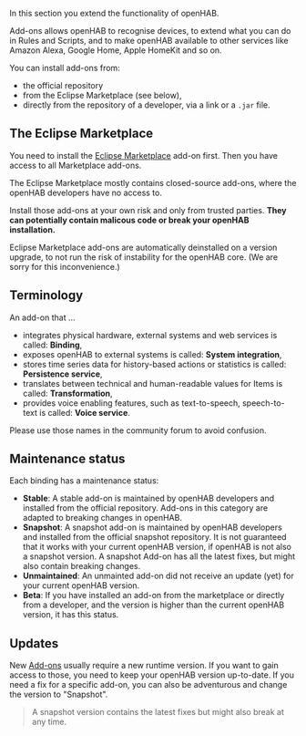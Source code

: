In this section you extend the functionality of openHAB.

Add-ons allows openHAB to recognise devices, to extend what
you can do in Rules and Scripts, and to make openHAB
available to other services like Amazon Alexa, Google Home,
Apple HomeKit and so on.

You can install add-ons from:

* the official repository
* from the Eclipse Marketplace (see below),
* directly from the repository of a developer, via a link or a `.jar` file.

## The Eclipse Marketplace

You need to install the [Eclipse Marketplace](#filter=org.eclipse.marketplace) add-on first.
Then you have access to all Marketplace add-ons.

The Eclipse Marketplace mostly contains closed-source
add-ons, where the openHAB developers have no access to.

Install those add-ons at your own risk and only from trusted
parties. **They can potentially contain malicous code or break your openHAB installation.**

Eclipse Marketplace add-ons are automatically deinstalled
on a version upgrade, to not run the risk of instability
for the openHAB core. (We are sorry for this inconvenience.)

## Terminology

An add-on that ...

* integrates physical hardware, external systems and web services is called: **Binding**,
* exposes openHAB to external systems is called: **System integration**,
* stores time series data for history-based actions or statistics is called: **Persistence service**,
* translates between technical and human-readable values for Items is called: **Transformation**,
* provides voice enabling features, such as text-to-speech, speech-to-text is called: **Voice service**.

Please use those names in the community forum to avoid confusion.

## Maintenance status

Each binding has a maintenance status:

* **Stable**: A stable add-on is maintained by openHAB developers and installed from the official repository. Add-ons in this category are adapted to breaking changes in openHAB.
* **Snapshot**: A snapshot add-on is maintained by openHAB developers and installed from the official snapshot repository. It is not guaranteed that it works with your current openHAB version, if openHAB is not also a snapshot version. A snapshot Add-on has all the latest fixes, but might also contain breaking changes.
* **Unmaintained**: An unmainted add-on did not receive an update (yet) for your current openHAB version.
* **Beta**: If you have installed an add-on from the marketplace or directly from a developer, and the version is higher than the current openHAB version, it has this status.

## Updates

New [Add-ons](addons.html) usually require a new runtime version.
If you want to gain access to those, you need to keep your openHAB version
up-to-date. If you need a fix for a specific add-on, you can also
be adventurous and change the version to "Snapshot".

> A snapshot version contains the latest fixes but might also break at any time.
